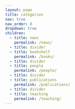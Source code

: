 ```yaml
---
layout: page
title: categories
nav: true
nav_order: 8
dropdown: true
children:
  - title: news
    permalink: /news/
  - title: divider
  - title: bookshelf
    permalink: /books/
  - title: divider
  - title: people
    permalink: /people/
  - title: divider
  - title: publications
    permalink: /publications/
  - title: divider
  - title: teaching
    permalink: /teaching/
---
```

